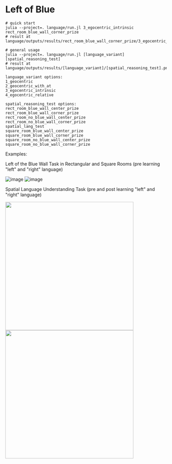 # Left of Blue

```
# quick start
julia --project=. language/run.jl 3_egocentric_intrinsic rect_room_blue_wall_corner_prize
# result at language/outputs/results/rect_room_blue_wall_corner_prize/3_egocentric_intrinsic.png

# general usage
julia --project=. language/run.jl [language_variant] [spatial_reasoning_test]
# result at language/outputs/results/[language_variant]/[spatial_reasoning_test].png

language_variant options:
1_geocentric
2_geocentric_with_at
3_egocentric_intrinsic
4_egocentric_relative

spatial_reasoning_test options:
rect_room_blue_wall_center_prize
rect_room_blue_wall_corner_prize
rect_room_no_blue_wall_center_prize
rect_room_no_blue_wall_corner_prize
spatial_lang_test
square_room_blue_wall_center_prize
square_room_blue_wall_corner_prize
square_room_no_blue_wall_center_prize
square_room_no_blue_wall_corner_prize
```
Examples:

Left of the Blue Wall Task in Rectangular and Square Rooms (pre learning "left" and "right" language)


![image](https://github.com/user-attachments/assets/c6cbf8fa-6786-49ce-bdf5-2f86055a5f82)
![image](https://github.com/user-attachments/assets/56062c59-5a85-4cc1-8a43-dc1649dc5c6e)

Spatial Language Understanding Task (pre and post learning "left" and "right" language)


<img src="https://github.com/user-attachments/assets/eccb21ed-11f7-4a60-8e79-5708c240ba58" width="400"/>
<img src="https://github.com/user-attachments/assets/a581931b-06a0-4bea-b344-d6a17484fa30" width="400"/>


